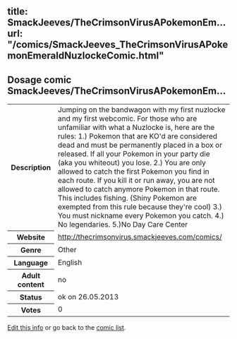 title: SmackJeeves/TheCrimsonVirusAPokemonEm...
url: "/comics/SmackJeeves_TheCrimsonVirusAPokemonEmeraldNuzlockeComic.html"
---
Dosage comic SmackJeeves/TheCrimsonVirusAPokemonEm...
-----------------------------------------

<p id="msg"></p>
<script type="text/javascript">
if (window.location.search === '?edit_info_mail=sent_ok') {
  var elem = document.getElementById("msg");
  elem.innerHTML = 'Edited information sucessfully sent for review, which is usually done daily. Thanks!';
  elem.className = 'ok';
}
</script>
<table class="comicinfo">
<tr>
<th>Description</th><td>Jumping on the bandwagon with my first nuzlocke and my first webcomic. For those who are unfamiliar with what a Nuzlocke is, here are the rules: 1.) Pokemon that are KO'd are considered dead and must be permanently placed in a box or released. If all your Pokemon in your party die (aka you whiteout) you lose. 2.) You are only allowed to catch the first Pokemon you find in each route. If you kill it or run away, you are not allowed to catch anymore Pokemon in that route. This includes fishing. (Shiny Pokemon are exempted from this rule because they're cool) 3.) You must nickname every Pokemon you catch. 4.) No legendaries. 5.)No Day Care Center</td>
</tr>
<tr>
<th>Website</th><td><a href="http://thecrimsonvirus.smackjeeves.com/comics/">http://thecrimsonvirus.smackjeeves.com/comics/</a></td>
</tr>
<tr>
<th>Genre</th><td>Other</td>
</tr>
<tr>
<th>Language</th><td>English</td>
</tr>
<tr>
<th>Adult content</th><td>no</td>
</tr>
<tr>
<th>Status</th><td>ok on 26.05.2013</td>
</tr>
<tr>
<th>Votes</th><td>0</td>
</tr>
</table>

[Edit this info](SmackJeeves_TheCrimsonVirusAPokemonEmeraldNuzlockeComic_edit.html) or go back to the [comic list](../comic-index.html).
